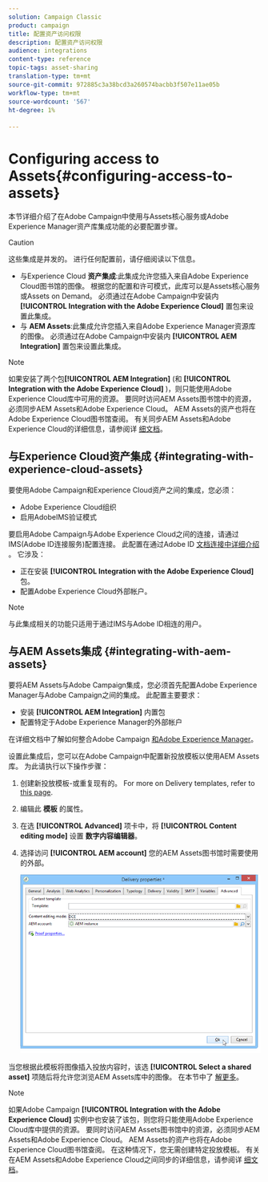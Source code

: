 ```yaml
---
solution: Campaign Classic
product: campaign
title: 配置资产访问权限
description: 配置资产访问权限
audience: integrations
content-type: reference
topic-tags: asset-sharing
translation-type: tm+mt
source-git-commit: 972885c3a38bcd3a260574bacbb3f507e11ae05b
workflow-type: tm+mt
source-wordcount: '567'
ht-degree: 1%

---
```



# Configuring access to Assets{#configuring-access-to-assets}

本节详细介绍了在Adobe Campaign中使用与Assets核心服务或Adobe Experience Manager资产库集成功能的必要配置步骤。

>[!CAUTION]
>
>这些集成是并发的。 进行任何配置前，请仔细阅读以下信息。

* 与Experience Cloud **资产集成**:此集成允许您插入来自Adobe Experience Cloud图书馆的图像。 根据您的配置和许可模式，此库可以是Assets核心服务或Assets on Demand。 必须通过在Adobe Campaign中安装内 **[!UICONTROL Integration with the Adobe Experience Cloud]** 置包来设置此集成。
* 与 **AEM Assets**:此集成允许您插入来自Adobe Experience Manager资源库的图像。 必须通过在Adobe Campaign中安装内 **[!UICONTROL AEM Integration]** 置包来设置此集成。

>[!NOTE]
>
>如果安装了两个包&#x200B;**[!UICONTROL AEM Integration]** (和 **[!UICONTROL Integration with the Adobe Experience Cloud]** )，则只能使用Adobe Experience Cloud库中可用的资源。 要同时访问AEM Assets图书馆中的资源，必须同步AEM Assets和Adobe Experience Cloud。 AEM Assets的资产也将在Adobe Experience Cloud图书馆查阅。 有关同步AEM Assets和Adobe Experience Cloud的详细信息，请参阅详 [细文档](https://docs.adobe.com/docs/en/aod/overview/collaborating/aem-assets-aod-sync.html)。

## 与Experience Cloud资产集成 {#integrating-with-experience-cloud-assets}

要使用Adobe Campaign和Experience Cloud资产之间的集成，您必须：

* Adobe Experience Cloud组织
* 启用AdobeIMS验证模式

要启用Adobe Campaign与Adobe Experience Cloud之间的连接，请通过IMS(Adobe ID连接服务)配置连接。 此配置在通过Adobe ID [文档连接中详细介绍](../../integrations/using/about-adobe-id.md) 。 它涉及：

* 正在安装 **[!UICONTROL Integration with the Adobe Experience Cloud]** 包。
* 配置Adobe Experience Cloud外部帐户。

>[!NOTE]
>
>与此集成相关的功能只适用于通过IMS与Adobe ID相连的用户。

## 与AEM Assets集成 {#integrating-with-aem-assets}

要将AEM Assets与Adobe Campaign集成，您必须首先配置Adobe Experience Manager与Adobe Campaign之间的集成。 此配置主要要求：

* 安装 **[!UICONTROL AEM Integration]** 内置包
* 配置特定于Adobe Experience Manager的外部帐户

在详细文档中了解如何整合Adobe Campaign [和Adobe Experience Manager](../../integrations/using/about-adobe-experience-manager.md)。

设置此集成后，您可以在Adobe Campaign中配置新投放模板以使用AEM Assets库。 为此请执行以下操作步骤：

1. 创建新投放模板-或重复现有的。 For more on Delivery templates, refer to [this page](../../delivery/using/about-templates.md).
1. 编辑此 **模板** 的属性。
1. 在选 **[!UICONTROL Advanced]** 项卡中，将 **[!UICONTROL Content editing mode]** 设置 **数字内容编辑器**。
1. 选择访问 **[!UICONTROL AEM account]** 您的AEM Assets图书馆时需要使用的外部。

   ![](assets/dam_aem_assets1.png)

当您根据此模板将图像插入投放内容时，该选 **[!UICONTROL Select a shared asset]** 项随后将允许您浏览AEM Assets库中的图像。 在本节中了 [解更多](../../integrations/using/inserting-a-shared-asset.md)。

>[!NOTE]
>
>如果Adobe Campaign **[!UICONTROL Integration with the Adobe Experience Cloud]** 实例中也安装了该包，则您将只能使用Adobe Experience Cloud库中提供的资源。 要同时访问AEM Assets图书馆中的资源，必须同步AEM Assets和Adobe Experience Cloud。 AEM Assets的资产也将在Adobe Experience Cloud图书馆查阅。 在这种情况下，您无需创建特定投放模板。 有关在AEM Assets和Adobe Experience Cloud之间同步的详细信息，请参阅详 [细文档](https://docs.adobe.com/docs/en/aod/overview/collaborating/aem-assets-aod-sync.html)。

